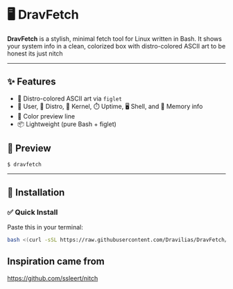 
# 🖥️ DravFetch

**DravFetch** is a stylish, minimal fetch tool for Linux written in Bash. It shows your system info in a clean, colorized box with distro-colored ASCII art
to be honest its just nitch

---

## ✨ Features

- 🎨 Distro-colored ASCII art via `figlet`
- 🧑 User, 🐧 Distro, 🧬 Kernel, ⏱️ Uptime, 🖥️ Shell, and 🧠 Memory info
- 🌈 Color preview line
- 📦 Lightweight (pure Bash + figlet)

## 📸 Preview

```bash
$ dravfetch
```
---

## 🚀 Installation

### ✅ Quick Install

Paste this in your terminal:

```bash
bash <(curl -sSL https://raw.githubusercontent.com/Dravilias/DravFetch/main/install.sh)
```
## Inspiration came from 

https://github.com/ssleert/nitch
